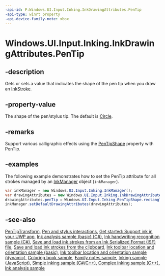 ```yaml
---
-api-id: P:Windows.UI.Input.Inking.InkDrawingAttributes.PenTip
-api-type: winrt property
-api-device-family-note: xbox
---
```


<!-- Property syntax
public Windows.UI.Input.Inking.PenTipShape PenTip { get;  set; }
-->

# Windows.UI.Input.Inking.InkDrawingAttributes.PenTip

## -description
Gets or sets a value that indicates the shape of the pen tip when you draw an [InkStroke](inkstroke.md).

## -property-value
The shape of the pen/stylus tip. The default is [Circle](pentipshape.md).


## -remarks
Support various calligraphic effects using the [PenTipShape](pentipshape.md) property with PenTip.

## -examples
The following example demonstrates how to set the PenTip attribute for all strokes managed by an [InkManager](inkmanager.md) object (`inkManager`).

```csharp
var inkManager = new Windows.UI.Input.Inking.InkManager();
var drawingAttributes = new Windows.UI.Input.Inking.InkDrawingAttributes();
drawingAttributes.penTip = Windows.UI.Input.Inking.PenTipShape.rectangle;
inkManager.setDefaultDrawingAttributes(drawingAttributes);
```

## -see-also
[PenTipTransform](inkdrawingattributes_pentiptransform.md), [Pen and stylus interactions](https://docs.microsoft.com/windows/uwp/input-and-devices/pen-and-stylus-interactions), [Get started: Support ink in your UWP app](https://docs.microsoft.com/windows/uwp/get-started/ink-walkthrough), [Ink analysis sample (basic) (C#)](https://github.com/MicrosoftDocs/windows-topic-specific-samples/archive/uwp-ink-analysis-basic.zip), [Ink handwriting recognition sample (C#)](https://github.com/MicrosoftDocs/windows-topic-specific-samples/archive/uwp-ink-handwriting-reco.zip), [Save and load ink strokes from an Ink Serialized Format (ISF) file](https://github.com/MicrosoftDocs/windows-topic-specific-samples/archive/uwp-ink-store.zip), [Save and load ink strokes from the clipboard](https://github.com/MicrosoftDocs/windows-topic-specific-samples/archive/uwp-ink-store-clipboard.zip), [Ink toolbar location and orientation sample (basic)](https://github.com/MicrosoftDocs/windows-topic-specific-samples/archive/uwp-ink-toolbar-handedness.zip), [Ink toolbar location and orientation sample (dynamic)](https://github.com/MicrosoftDocs/windows-topic-specific-samples/archive/uwp-ink-toolbar-handedness-dynamic.zip), [Coloring book sample](https://aka.ms/cpubsample-coloringbook), [Family notes sample](https://aka.ms/cpubsample-familynotessample), [Inking sample (JavaScript)](https://github.com/Microsoft/Windows-universal-samples/tree/master/Samples/Ink), [Simple inking sample (C#/C++)](https://github.com/Microsoft/Windows-universal-samples/tree/master/Samples/SimpleInk), [Complex inking sample (C++)](https://github.com/Microsoft/Windows-universal-samples/tree/master/Samples/ComplexInk), [Ink analysis sample](https://github.com/Microsoft/Windows-universal-samples/tree/master/Samples/InkAnalysis)
